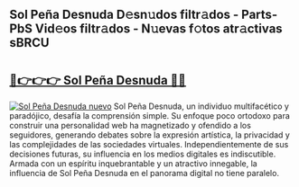 ## Sol Peña Desnuda D𝚎sn𝚞dos filtr𝚊dos - Parts-PbS Vid𝚎os filtr𝚊dos - N𝚞evas f𝚘tos atr𝚊ctivas sBRCU

# <h2><a href="http://mb5hpw.tromn.icu/?c=Sol+Pe%c3%b1a+Desnuda">🔗👉👉👉 Sol Peña Desnuda 🔗🔗</a></h2>

[![Sol Peña Desnuda nuevo](https://i.imgur.com/pEAQMta.gif)](http://mb5hpw.tromn.icu/?c=Sol+Pe%c3%b1a+Desnuda)
Sol Peña Desnuda, un individuo multifacético y paradójico, desafía la comprensión simple. Su enfoque poco ortodoxo para construir una personalidad web ha magnetizado y ofendido a los seguidores, generando debates sobre la expresión artística, la privacidad y las complejidades de las sociedades virtuales. Independientemente de sus decisiones futuras, su influencia en los medios digitales es indiscutible. Armada con un espíritu inquebrantable y un atractivo innegable, la influencia de Sol Peña Desnuda en el panorama digital no tiene paralelo.
